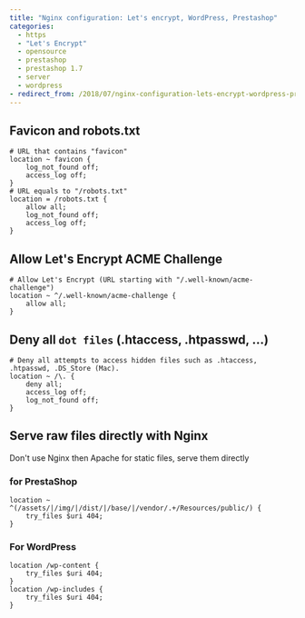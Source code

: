 ```yaml
---
title: "Nginx configuration: Let's encrypt, WordPress, Prestashop"
categories:
  - https
  - "Let's Encrypt"
  - opensource
  - prestashop
  - prestashop 1.7
  - server
  - wordpress
- redirect_from: /2018/07/nginx-configuration-lets-encrypt-wordpress-prestashop/
---
```

## Favicon and robots.txt

```nginx
# URL that contains "favicon"
location ~ favicon {
	log_not_found off;
	access_log off;
}
# URL equals to "/robots.txt"
location = /robots.txt {
	allow all;
	log_not_found off;
	access_log off;
}
```

## Allow Let's Encrypt ACME Challenge

```nginx
# Allow Let's Encrypt (URL starting with "/.well-known/acme-challenge")
location ~ ^/.well-known/acme-challenge {
	allow all;
}
```

## Deny all `dot files` (.htaccess, .htpasswd, &#8230;)

```nginx
# Deny all attempts to access hidden files such as .htaccess, .htpasswd, .DS_Store (Mac).
location ~ /\. {
	deny all;
	access_log off;
	log_not_found off;
}
```

## Serve raw files directly with Nginx

Don't use Nginx then Apache for static files, serve them directly

### for PrestaShop

```nginx
location ~ ^(/assets/|/img/|/dist/|/base/|/vendor/.+/Resources/public/) {
	try_files $uri 404;
}
```

### For WordPress

```nginx
location /wp-content {
	try_files $uri 404;
}
location /wp-includes {
	try_files $uri 404;
}
```
